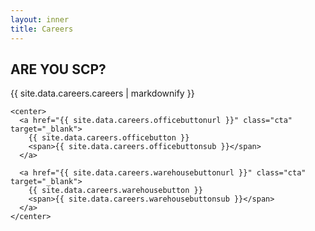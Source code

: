 ```yaml
---
layout: inner
title: Careers
---
```


<div class="careers">
  <div class="md">
    <h2>ARE YOU SCP?</h2>
    {{ site.data.careers.careers | markdownify }}

    <center>
      <a href="{{ site.data.careers.officebuttonurl }}" class="cta" target="_blank">
        {{ site.data.careers.officebutton }} 
        <span>{{ site.data.careers.officebuttonsub }}</span>
      </a>

      <a href="{{ site.data.careers.warehousebuttonurl }}" class="cta" target="_blank">
        {{ site.data.careers.warehousebutton }} 
        <span>{{ site.data.careers.warehousebuttonsub }}</span>
      </a>
    </center>
  </div>
</div>